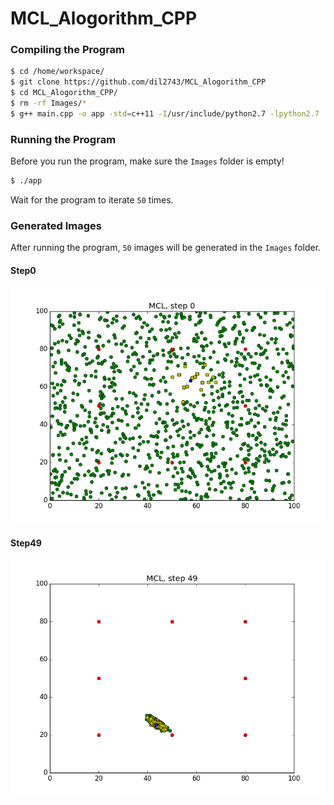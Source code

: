 # MCL_Alogorithm_CPP

### Compiling the Program
```sh
$ cd /home/workspace/
$ git clone https://github.com/dil2743/MCL_Alogorithm_CPP
$ cd MCL_Alogorithm_CPP/
$ rm -rf Images/*
$ g++ main.cpp -o app -std=c++11 -I/usr/include/python2.7 -lpython2.7
```

### Running the Program
Before you run the program, make sure the `Images` folder is empty!
```sh
$ ./app
```
Wait for the program to iterate `50` times.

### Generated Images
After running the program, `50` images will be generated in the `Images` folder.
#### Step0
![alt text](Images/Step0.png)
#### Step49
![alt text](Images/Step49.png)

